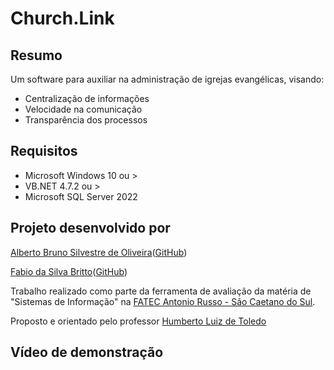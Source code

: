 # Church.Link

## Resumo
Um software para auxiliar na administração de igrejas evangélicas, visando:
- Centralização de informações
- Velocidade na comunicação 
- Transparência dos processos

## Requisitos
- Microsoft Windows 10 ou >
- VB.NET 4.7.2 ou >
- Microsoft SQL Server 2022

## Projeto desenvolvido por

[Alberto Bruno Silvestre de Oliveira](https://www.linkedin.com/in/alberto-bruno-s-olivieira/)([GitHub](https://github.com/AlbertoBruno1265))

[Fabio da Silva Britto](https://www.linkedin.com/in/fabio-britto-399223252/)([GitHub](https://github.com/FabioBritto))

Trabalho realizado como parte da ferramenta de avaliação da matéria de "Sistemas de Informação" na [FATEC Antonio Russo - São Caetano do Sul](https://www.fatecsaocaetano.edu.br/).

Proposto e orientado pelo professor [Humberto Luiz de Toledo](http://lattes.cnpq.br/1411614386068364)

## Vídeo de demonstração

